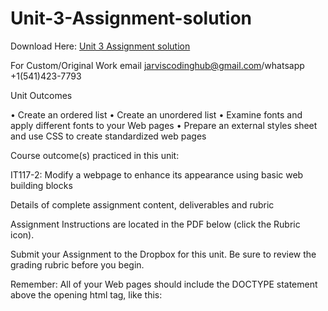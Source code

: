 # Unit-3-Assignment-solution

Download Here: [Unit 3 Assignment solution](https://jarviscodinghub.com/assignment/unit-3-assignment-solution/)

For Custom/Original Work email jarviscodinghub@gmail.com/whatsapp +1(541)423-7793

Unit Outcomes 

•    Create an ordered list •    Create an unordered list •    Examine fonts and apply different fonts to your Web pages •    Prepare an external styles sheet and use CSS to create standardized web pages   

Course outcome(s) practiced in this unit: 

IT117-2: Modify a webpage to enhance its appearance using basic web building blocks 

Details of complete assignment content, deliverables and rubric   

Assignment Instructions are located in the PDF below (click the Rubric icon). 

Submit your Assignment to the Dropbox for this unit. Be sure to review the grading rubric before you begin. 

Remember: All of your Web pages should include the DOCTYPE statement above the opening html tag, like this: 
